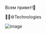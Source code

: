 Всем привет!🪻

👩‍💻⚙️Technologies

![image](https://github.com/OlgaAZE/OlgaAZE/assets/93489759/18f42bfa-a88d-4b37-b02b-89c96d30dd92)

